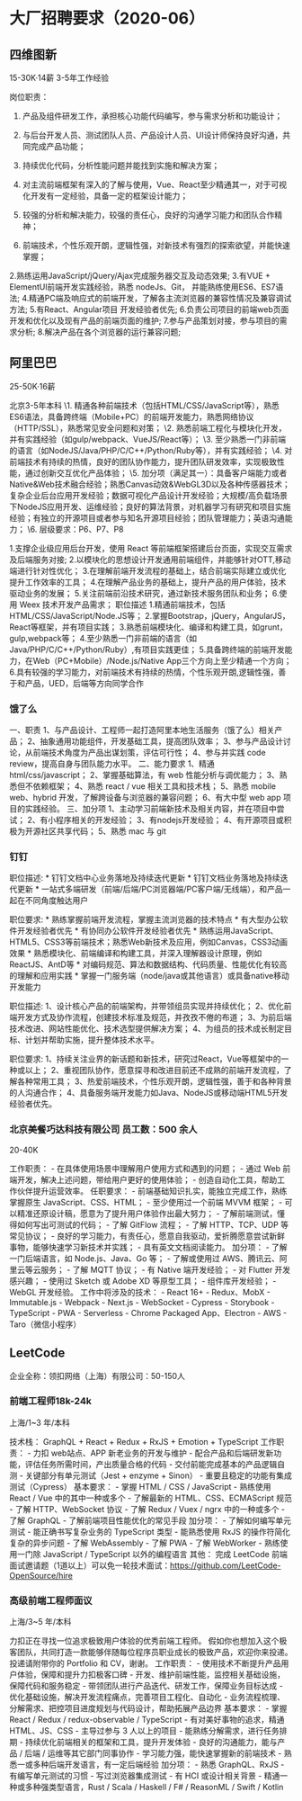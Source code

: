 # 大厂招聘要求（2020-06）

## 四维图新

15-30K·14薪 3-5年工作经验

岗位职责：

1. 产品及组件研发工作，承担核心功能代码编写，参与需求分析和功能设计；
2. 与后台开发人员、测试团队人员、产品设计人员、UI设计师保持良好沟通，共同完成产品功能；
3. 持续优化代码，分析性能问题并能找到实施和解决方案；

3. 对主流前端框架有深入的了解与使用，Vue、React至少精通其一，对于可视化开发有一定经验，具备一定的框架设计能力；
4. 较强的分析和解决能力，较强的责任心，良好的沟通学习能力和团队合作精神；
5. 前端技术，个性乐观开朗，逻辑性强，对新技术有强烈的探索欲望，并能快速掌握；

2.熟练运用JavaScript/jQuery/Ajax完成服务器交互及动态效果;
3.有VUE + ElementUl前端开发实践经验，熟悉
nodeJs、Git， 并能熟练使用ES6、ES7语法;
4.精通PC端及响应式的前端开发，了解各主流浏览器的兼容性情况及兼容调试方法;
5.有React、Angular项目 开发经验者优先;
6.负责公司项目的前端web页面开发和优化以及现有产品的前端页面的维护;
7.参与产品策划对接，参与项目的需求分析;
8.解决产品在各个浏览器的运行兼容问题;



## 阿里巴巴

 25-50K·16薪

北京3-5年本科
\1. 精通各种前端技术（包括HTML/CSS/JavaScript等），熟悉ES6语法，具备跨终端（Mobile+PC）的前端开发能力，熟悉网络协议（HTTP/SSL），熟悉常见安全问题和对策；
\2. 熟悉前端工程化与模块化开发，并有实践经验（如gulp/webpack、VueJS/React等）；
\3. 至少熟悉一门非前端的语言（如NodeJS/Java/PHP/C/C++/Python/Ruby等），并有实践经验；
\4. 对前端技术有持续的热情，良好的团队协作能力，提升团队研发效率，实现极致性能，通过创新交互优化产品体验；
\5. 加分项（满足其一）：具备客户端能力或者Native&Web技术融合经验；熟悉Canvas动效&WebGL3D以及各种传感器技术；复杂企业后台应用开发经验；数据可视化产品设计开发经验；大规模/高负载场景下NodeJS应用开发、运维经验；良好的算法背景，对机器学习有研究和项目实施经验；有独立的开源项目或者参与知名开源项目经验；团队管理能力；英语沟通能力；
\6. 层级要求：P6、P7、P8

1.支撑企业级应用后台开发，使用 React 等前端框架搭建后台页面，实现交互需求及后端服务对接;
2.以模块化的思想设计开发通用前端组件，并能够针对OTT,移动端进行针对性优化；
3.在理解前端开发流程的基础上，结合前端实际建立或优化提升工作效率的工具；
4.在理解产品业务的基础上，提升产品的用户体验，技术驱动业务的发展；
5.关注前端前沿技术研究，通过新技术服务团队和业务；
6.使用 Weex 技术开发产品需求；
职位描述
1.精通前端技术，包括HTML/CSS/JavaScript/Node.JS等；
2.掌握Bootstrap，jQuery，AngularJS，React等框架，并有项目实践；
3.熟悉前端模块化、编译和构建工具，如grunt，gulp,webpack等；
4.至少熟悉一门非前端的语言（如Java/PHP/C/C++/Python/Ruby）,有项目实践更佳；
5.具备跨终端的前端开发能力，在Web（PC+Mobile）/Node.js/Native App三个方向上至少精通一个方向；
6.具有较强的学习能力，对前端技术有持续的热情，个性乐观开朗,逻辑性强，善于和产品，UED，后端等方向同学合作

### 饿了么

一、职责
1、与产品设计、工程师一起打造阿里本地生活服务（饿了么）相关产品；
2、抽象通用功能组件，开发基础工具，提高团队效率；
3、参与产品设计讨论，从前端技术角度为产品出谋划策，评估可行性；
4、参与并实践 code review，提高自身与团队能力水平。
二、能力要求
1、精通 html/css/javascript；
2、掌握基础算法，有 web 性能分析与调优能力；
3、熟悉但不依赖框架；
4、熟悉 react / vue 相关工具和技术栈；
5、熟悉 mobile web、hybrid 开发，了解跨设备与浏览器的兼容问题；
6、有大中型 web app 项目的实践经验。
三、加分项
1、主动学习前端新技术及相关内容，并在项目中尝试；
2、有小程序相关的开发经验；
3、有nodejs开发经验；
4、有开源项目或积极为开源社区共享代码；
5、熟悉 mac 与 git

### 钉钉

职位描述:
\* 钉钉文档中心业务落地及持续迭代更新
\* 钉钉文档业务落地及持续迭代更新
\* 一站式多端研发（前端/后端/PC浏览器端/PC客户端/无线端），和产品一起在不同角度触达用户

职位要求:
\* 熟练掌握前端开发流程，掌握主流浏览器的技术特点
\* 有大型办公软件开发经验者优先
\* 有协同办公软件开发经验者优先
\* 熟练运用JavaScript、HTML5、CSS3等前端技术；熟悉Web新技术及应用，例如Canvas，CSS3动画效果
\* 熟悉模块化、前端编译和构建工具，并深入理解器设计原理，例如ReactJS、AntD等
\* 对编码规范、算法和数据结构、代码质量、性能优化有较高的理解和应用实践
\* 掌握一门服务端（node/java或其他语言）或具备native移动开发能力

职位描述:
1、设计核心产品的前端架构，并带领组员实现并持续优化；
2、优化前端开发方式及协作流程，创建技术标准及规范，并孜孜不倦的布道；
3、为前后端技术改进、网站性能优化、技术选型提供解决方案；
4、为组员的技术成长制定目标、计划并帮助实施，提升整体技术水平。

职位要求:
1、持续关注业界的新话题和新技术，研究过React，Vue等框架中的一种或以上；
2、重视团队协作，愿意探寻和改进目前还不成熟的前端开发流程，了解各种常用工具；
3、热爱前端技术，个性乐观开朗，逻辑性强，善于和各种背景的人沟通合作；
4、具备服务端开发能力如Java、NodeJS或移动端HTML5开发经验者优先。



### 北京美餐巧达科技有限公司 员工数：500 余人

 20-40K

工作职责： 
\- 在具体使用场景中理解用户使用方式和遇到的问题； 
\- 通过 Web 前端开发，解决上述问题，带给用户更好的使用体验； 
\- 创造自动化工具，帮助工作伙伴提升运营效率。 
任职要求：
\- 前端基础知识扎实，能独立完成工作，熟练掌握原生 JavaScript、CSS、HTML；
\- 至少使用过一个前端 MVVM 框架；
\- 可以精准还原设计稿，愿意为了提升用户体验作出最大努力；
\- 了解前端测试，懂得如何写出可测试的代码；
\- 了解 GitFlow 流程；
\- 了解 HTTP、TCP、UDP 等常见协议；
\- 良好的学习能力，有责任心，愿意自我驱动，爱折腾愿意尝试新鲜事物，能够快速学习新技术并实践；
\- 具有英文文档阅读能力。
加分项：
\- 了解一门后端语言，如 Node.js、Java、Go 等；
\- 了解或使用过 AWS、腾讯云、阿里云等云服务；
\- 了解 MQTT 协议；
\- 有 Native 端开发经验；
\- 对 Flutter 开发感兴趣；
\- 使用过 Sketch 或 Adobe XD 等原型工具；
\- 组件库开发经验；
\- WebGL 开发经验。
工作中将涉及的技术： 
\- React 16+
\- Redux、MobX
\- Immutable.js
\- Webpack
\- Next.js
\- WebSocket
\- Cypress
\- Storybook
\- TypeScript
\- PWA
\- Serverless
\- Chrome Packaged App、Electron
\- AWS
\- Taro（微信小程序）



## LeetCode

企业全称：领扣网络（上海）有限公司：50-150人

### 前端工程师18k-24k

上海/1~3 年/本科

技术栈： GraphQL + React + Redux + RxJS + Emotion + TypeScript 工作职责： - 力扣 web站点、APP  新老业务的开发与维护 - 配合产品和后端研发新功能，评估任务所需时间，产出质量合格的代码 - 交付前能完成基本的产品逻辑自测 - 关键部分有单元测试（Jest + enzyme + Sinon） - 重要且稳定的功能有集成测试（Cypress） 基本要求： - 掌握 HTML / CSS / JavaScript - 熟练使用 React / Vue 中的其中一种或多个 - 了解最新的 HTML、CSS、ECMAScript 规范 - 了解 HTTP、WebSocket 协议 - 了解 Redux / Vuex / ngrx 中的一种或多个 - 了解 GraphQL - 了解前端项目性能优化的常见手段 加分项： - 了解如何编写单元测试 - 能正确书写复杂业务的 TypeScript 类型 - 能熟悉使用 RxJS 的操作符简化复杂的异步问题 - 了解 WebAssembly - 了解 PWA - 了解 WebWorker - 熟练使用一门除 JavaScript / TypeScript 以外的编程语言 其他： 完成 LeetCode 前端面试邀请题（1道以上）可以免一轮技术面试：https://github.com/LeetCode-OpenSource/hire

### 高级前端工程师面议

上海/3~5 年/本科

力扣正在寻找一位追求极致用户体验的优秀前端工程师。 假如你也想加入这个极客团队，共同打造一款能够伴随每位程序员职业成长的极致产品，欢迎你来投递。 投递请附带你的 Portfolio 和 CV，谢谢。 工作职责： - 使用技术不断提升产品用户体验，保障和提升力扣极客口碑 - 开发、维护前端性能，监控相关基础设施，保障代码和服务稳定 - 带领团队进行产品迭代、研发工作，保障业务目标达成 - 优化基础设施，解决开发流程痛点，完善项目工程化、自动化 - 业务流程梳理、分解需求、把控项目进度规划与代码设计，帮助拓展产品边界 基本要求： - 掌握 React / Redux / redux-observable / TypeScript - 有对美好事物的追求，精通 HTML、JS、CSS - 主导过参与 3 人以上的项目 - 能熟练分解需求，进行任务排期 - 持续优化前端相关的框架和工具，提升开发体验 - 良好的沟通能力，能与产品 / 后端 / 运维等其它部门同事协作 - 学习能力强，能快速掌握新的前端技术 - 熟悉一或多种后端开发语言，有一定后端经验 加分项： - 熟悉 GraphQL、RxJS - 有编写单元测试的习惯 - 写过浏览器集成测试 - 有 HCI 或设计相关背景 - 精通一种或多种强类型语言，Rust / Scala / Haskell / F# / ReasonML / Swift / Kotlin

